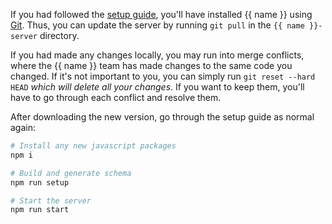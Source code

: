 If you had followed the [setup guide](index.md), you'll have installed {{ name }} using [Git](https://git-scm.com/).
Thus, you can update the server by running `git pull` in the `{{ name }}-server` directory.

If you had made any changes locally, you may run into merge conflicts,
where the {{ name }} team has made changes to the same code you changed. If it's not important to you, you can simply run `git reset --hard HEAD`
_which will delete all your changes_. If you want to keep them, you'll have to go through each conflict and resolve them.

After downloading the new version, go through the setup guide as normal again:

```bash
# Install any new javascript packages
npm i

# Build and generate schema
npm run setup

# Start the server
npm run start
```

